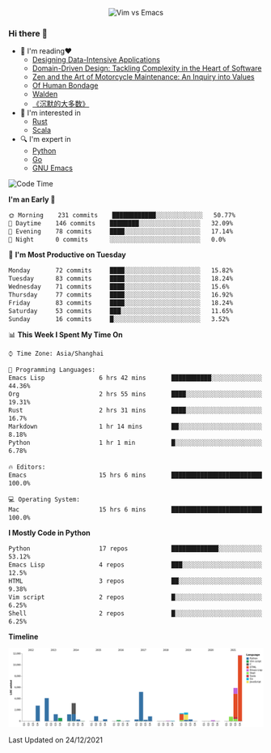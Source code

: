 <p align="center">
    <img src="https://gist.githubusercontent.com/coldnight/e696baffb094e71c96cb302118878eae/raw/40ea5053a6f66cc65f90f437e4173497da225958/banner.gif" alt="Vim vs Emacs" />
</p>

### Hi there 👋

- 📖 I'm reading❤️
    + [Designing Data-Intensive Applications](https://www.oreilly.com/library/view/designing-data-intensive-applications/9781491903063/)
    + [Domain-Driven Design: Tackling Complexity in the Heart of Software](https://www.dddcommunity.org/book/evans_2003/)
    + [Zen and the Art of Motorcycle Maintenance: An Inquiry into Values](https://en.wikipedia.org/wiki/Zen_and_the_Art_of_Motorcycle_Maintenance)
    + [Of Human Bondage](https://en.wikipedia.org/wiki/Of_Human_Bondage)
    + [Walden](https://en.wikipedia.org/wiki/Walden)
    + [《沉默的大多数》](https://en.wikipedia.org/wiki/Silent_majority)
- 🌱 I'm interested in
    + [Rust](https://www.rust-lang.org/)
    + [Scala](https://www.scala-lang.org/)
- 🔍 I'm expert in
    + [Python](https://www.python.org/)
    + [Go](https://go.dev/)
    + [GNU Emacs](https://www.gnu.org/software/emacs/)

<!--START_SECTION:waka-->
![Code Time](http://img.shields.io/badge/Code%20Time-824%20hrs%2038%20mins-blue)

**I'm an Early 🐤**

```text
🌞 Morning    231 commits    ████████████░░░░░░░░░░░░░   50.77%
🌆 Daytime    146 commits    ████████░░░░░░░░░░░░░░░░░   32.09%
🌃 Evening    78 commits     ████░░░░░░░░░░░░░░░░░░░░░   17.14%
🌙 Night      0 commits      ░░░░░░░░░░░░░░░░░░░░░░░░░   0.0%

```
📅 **I'm Most Productive on Tuesday**

```text
Monday       72 commits     ████░░░░░░░░░░░░░░░░░░░░░   15.82%
Tuesday      83 commits     ████░░░░░░░░░░░░░░░░░░░░░   18.24%
Wednesday    71 commits     ████░░░░░░░░░░░░░░░░░░░░░   15.6%
Thursday     77 commits     ████░░░░░░░░░░░░░░░░░░░░░   16.92%
Friday       83 commits     ████░░░░░░░░░░░░░░░░░░░░░   18.24%
Saturday     53 commits     ███░░░░░░░░░░░░░░░░░░░░░░   11.65%
Sunday       16 commits     █░░░░░░░░░░░░░░░░░░░░░░░░   3.52%

```


📊 **This Week I Spent My Time On**

```text
⌚︎ Time Zone: Asia/Shanghai

💬 Programming Languages:
Emacs Lisp               6 hrs 42 mins       ███████████░░░░░░░░░░░░░░   44.36%
Org                      2 hrs 55 mins       ████░░░░░░░░░░░░░░░░░░░░░   19.31%
Rust                     2 hrs 31 mins       ████░░░░░░░░░░░░░░░░░░░░░   16.7%
Markdown                 1 hr 14 mins        ██░░░░░░░░░░░░░░░░░░░░░░░   8.18%
Python                   1 hr 1 min          █░░░░░░░░░░░░░░░░░░░░░░░░   6.78%

🔥 Editors:
Emacs                    15 hrs 6 mins       █████████████████████████   100.0%

💻 Operating System:
Mac                      15 hrs 6 mins       █████████████████████████   100.0%

```

**I Mostly Code in Python**

```text
Python                   17 repos            █████████████░░░░░░░░░░░░   53.12%
Emacs Lisp               4 repos             ███░░░░░░░░░░░░░░░░░░░░░░   12.5%
HTML                     3 repos             ██░░░░░░░░░░░░░░░░░░░░░░░   9.38%
Vim script               2 repos             █░░░░░░░░░░░░░░░░░░░░░░░░   6.25%
Shell                    2 repos             █░░░░░░░░░░░░░░░░░░░░░░░░   6.25%

```


**Timeline**

![Chart not found](https://raw.githubusercontent.com/coldnight/coldnight/master/charts/bar_graph.png)


 Last Updated on 24/12/2021
<!--END_SECTION:waka-->

